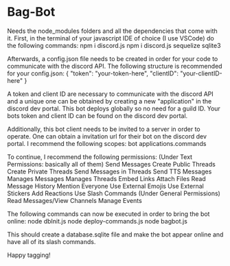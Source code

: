 # Bag-Bot
Needs the node_modules folders and all the dependencies that come with it.
First, in the terminal of your javascript IDE of choice (I use VSCode) do the following commands:
npm i discord.js
npm i discord.js sequelize sqlite3

Afterwards, a config.json file needs to be created in order for your code to communicate with the discord API.
The following structure is recommended for your config.json:
{
"token": "your-token-here",
"clientID": "your-clientID-here"
}

A token and client ID are necessary to communicate with the discord API and a unique one can be obtained by creating a new "application" in the discord dev portal.
This bot deploys globally so no need for a guild ID. Your bots token and client ID can be found on the discord dev portal.

Additionally, this bot client needs to be invited to a server in order to operate.
One can obtain a invitation url for their bot on the discord dev portal. I recommend the following scopes: 
bot
applications.commands

To continue, I recommend the following permissions:
(Under Text Permissions: basically all of them)
Send Messages
Create Public Threads
Create Private Threads
Send Messages in Threads
Send TTS Messages
Manages Messages
Manages Threads
Embed Links
Attach Files
Read Message History
Mention Everyone
Use External Emojis
Use External Stickers
Add Reactions
Use Slash Commands
(Under General Permissions)
Read Messages/View Channels
Manage Events

The following commands can now be executed in order to bring the bot online:
node dbInit.js
node deploy-commands.js
node bagbot.js

This should create a database.sqlite file and make the bot appear online and have all of its slash commands.

Happy tagging!

